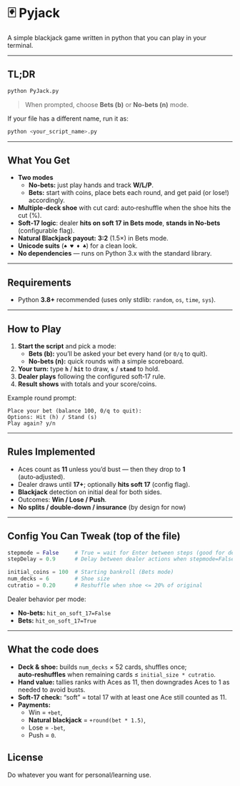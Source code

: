 # 🃏 Pyjack

A simple blackjack game written in python that you can play in your terminal.  


---

## TL;DR

```bash
python PyJack.py
```
> When prompted, choose **Bets (b)** or **No‑bets (n)** mode.

If your file has a different name, run it as:
```bash
python <your_script_name>.py
```

---

## What You Get

- **Two modes**
  - **No‑bets:** just play hands and track **W/L/P**.
  - **Bets:** start with coins, place bets each round, and get paid (or lose!) accordingly.
- **Multiple‑deck shoe** with cut card: auto‑reshuffle when the shoe hits the cut (%).
- **Soft‑17 logic**: dealer **hits on soft 17 in Bets mode**, **stands in No‑bets** (configurable flag).
- **Natural Blackjack payout:** **3:2** (1.5×) in Bets mode.
- **Unicode suits** (`♠ ♥ ♦ ♣`) for a clean look.
- **No dependencies** — runs on Python 3.x with the standard library.

---

## Requirements

- Python **3.8+** recommended (uses only stdlib: `random`, `os`, `time`, `sys`).

---

## How to Play

1. **Start the script** and pick a mode:
   - **Bets (b):** you’ll be asked your bet every hand (or `0/q` to quit).
   - **No‑bets (n):** quick rounds with a simple scoreboard.
2. **Your turn:** type **`h`** / **`hit`** to draw, **`s`** / **`stand`** to hold.
3. **Dealer plays** following the configured soft‑17 rule.
4. **Result shows** with totals and your score/coins.

Example round prompt:
```
Place your bet (balance 100, 0/q to quit):
Options: Hit (h) / Stand (s)
Play again? y/n
```

---

## Rules Implemented

- Aces count as **11** unless you’d bust — then they drop to **1** (auto‑adjusted).
- Dealer draws until **17+**; optionally **hits soft 17** (config flag).
- **Blackjack** detection on initial deal for both sides.
- Outcomes: **Win / Lose / Push**.  
- **No splits / double‑down / insurance** (by design for now)

---

## Config You Can Tweak (top of the file)

```python
stepmode = False     # True = wait for Enter between steps (good for demos)
stepDelay = 0.9      # Delay between dealer actions when stepmode=False

initial_coins = 100  # Starting bankroll (Bets mode)
num_decks = 6        # Shoe size
cutratio = 0.20      # Reshuffle when shoe <= 20% of original
```
Dealer behavior per mode:
- **No‑bets:** `hit_on_soft_17=False`
- **Bets:** `hit_on_soft_17=True`

---

## What the code does

- **Deck & shoe:** builds `num_decks` × 52 cards, shuffles once; **auto‑reshuffles** when remaining cards ≤ `initial_size * cutratio`.
- **Hand value:** tallies ranks with Aces as 11, then downgrades Aces to 1 as needed to avoid busts.
- **Soft‑17 check:** “soft” = total 17 with at least one Ace still counted as 11.
- **Payments:**  
  - Win = `+bet`,  
  - **Natural blackjack** = `+round(bet * 1.5)`,  
  - Lose = `-bet`,  
  - Push = `0`.


## License

Do whatever you want for personal/learning use.
